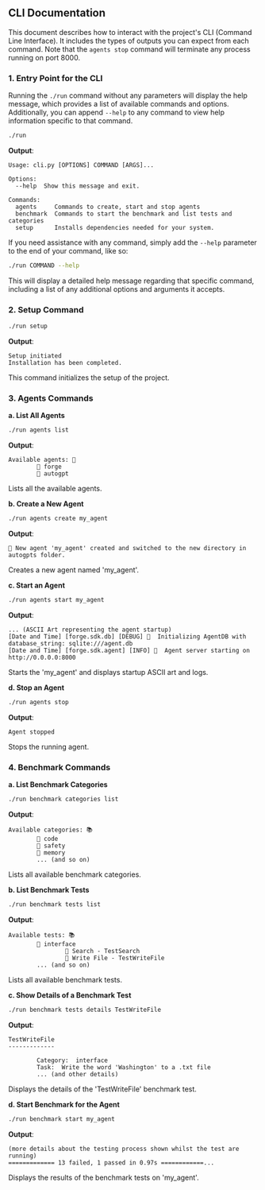 ## CLI Documentation

This document describes how to interact with the project's CLI (Command Line Interface). It includes the types of outputs you can expect from each command. Note that the `agents stop` command will terminate any process running on port 8000.

### 1. Entry Point for the CLI

Running the `./run` command without any parameters will display the help message, which provides a list of available commands and options. Additionally, you can append `--help` to any command to view help information specific to that command.

```sh
./run
```

**Output**:

```
Usage: cli.py [OPTIONS] COMMAND [ARGS]...

Options:
  --help  Show this message and exit.

Commands:
  agents     Commands to create, start and stop agents
  benchmark  Commands to start the benchmark and list tests and categories
  setup      Installs dependencies needed for your system.
```

If you need assistance with any command, simply add the `--help` parameter to the end of your command, like so:

```sh
./run COMMAND --help
```

This will display a detailed help message regarding that specific command, including a list of any additional options and arguments it accepts.

### 2. Setup Command

```sh
./run setup
```

**Output**:

```
Setup initiated
Installation has been completed.
```

This command initializes the setup of the project.

### 3. Agents Commands

**a. List All Agents**

```sh
./run agents list
```

**Output**:

```
Available agents: 🤖
        🐙 forge
        🐙 autogpt
```

Lists all the available agents.

**b. Create a New Agent**

```sh
./run agents create my_agent
```

**Output**:

```
🎉 New agent 'my_agent' created and switched to the new directory in autogpts folder.
```

Creates a new agent named 'my_agent'.

**c. Start an Agent**

```sh
./run agents start my_agent
```

**Output**:

```
... (ASCII Art representing the agent startup)
[Date and Time] [forge.sdk.db] [DEBUG] 🐛  Initializing AgentDB with database_string: sqlite:///agent.db
[Date and Time] [forge.sdk.agent] [INFO] 📝  Agent server starting on http://0.0.0.0:8000
```

Starts the 'my_agent' and displays startup ASCII art and logs.

**d. Stop an Agent**

```sh
./run agents stop
```

**Output**:

```
Agent stopped
```

Stops the running agent.

### 4. Benchmark Commands

**a. List Benchmark Categories**

```sh
./run benchmark categories list
```

**Output**:

```
Available categories: 📚
        📖 code
        📖 safety
        📖 memory
        ... (and so on)
```

Lists all available benchmark categories.

**b. List Benchmark Tests**

```sh
./run benchmark tests list
```

**Output**:

```
Available tests: 📚
        📖 interface
                🔬 Search - TestSearch
                🔬 Write File - TestWriteFile
        ... (and so on)
```

Lists all available benchmark tests.

**c. Show Details of a Benchmark Test**

```sh
./run benchmark tests details TestWriteFile
```

**Output**:

```
TestWriteFile
-------------

        Category:  interface
        Task:  Write the word 'Washington' to a .txt file
        ... (and other details)
```

Displays the details of the 'TestWriteFile' benchmark test.

**d. Start Benchmark for the Agent**

```sh
./run benchmark start my_agent
```

**Output**:

```
(more details about the testing process shown whilst the test are running)
============= 13 failed, 1 passed in 0.97s ============...
```

Displays the results of the benchmark tests on 'my_agent'.
